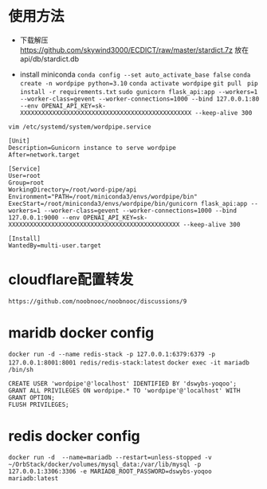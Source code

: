 # 使用方法

- 下载解压 https://github.com/skywind3000/ECDICT/raw/master/stardict.7z 放在api/db/stardict.db

- install miniconda
`conda config --set auto_activate_base false`
`conda create -n wordpipe python=3.10`
`conda activate wordpipe`
`git pull `
`pip install -r requirements.txt`
`sudo gunicorn flask_api:app --workers=1 --worker-class=gevent --worker-connections=1000 --bind 127.0.0.1:80 --env OPENAI_API_KEY=sk-XXXXXXXXXXXXXXXXXXXXXXXXXXXXXXXXXXXXXXXXXXXXXXXX --keep-alive 300`


`vim /etc/systemd/system/wordpipe.service`
```
[Unit]
Description=Gunicorn instance to serve wordpipe
After=network.target

[Service]
User=root
Group=root
WorkingDirectory=/root/word-pipe/api
Environment="PATH=/root/miniconda3/envs/wordpipe/bin"
ExecStart=/root/miniconda3/envs/wordpipe/bin/gunicorn flask_api:app --workers=1 --worker-class=gevent --worker-connections=1000 --bind 127.0.0.1:9000 --env OPENAI_API_KEY=sk-XXXXXXXXXXXXXXXXXXXXXXXXXXXXXXXXXXXXXXXXXXXXXXXX --keep-alive 300

[Install]
WantedBy=multi-user.target
```

# cloudflare配置转发

`https://github.com/noobnooc/noobnooc/discussions/9`

# maridb docker config

`docker run -d --name redis-stack -p 127.0.0.1:6379:6379 -p 127.0.0.1:8001:8001 redis/redis-stack:latest`
`docker exec -it mariadb /bin/sh`

```
CREATE USER 'wordpipe'@'localhost' IDENTIFIED BY 'dswybs-yoqoo';
GRANT ALL PRIVILEGES ON wordpipe.* TO 'wordpipe'@'localhost' WITH GRANT OPTION;
FLUSH PRIVILEGES;
```

# redis docker config

`docker run -d  --name=mariadb --restart=unless-stopped -v ~/OrbStack/docker/volumes/mysql_data:/var/lib/mysql -p 127.0.0.1:3306:3306 -e MARIADB_ROOT_PASSWORD=dswybs-yoqoo mariadb:latest`